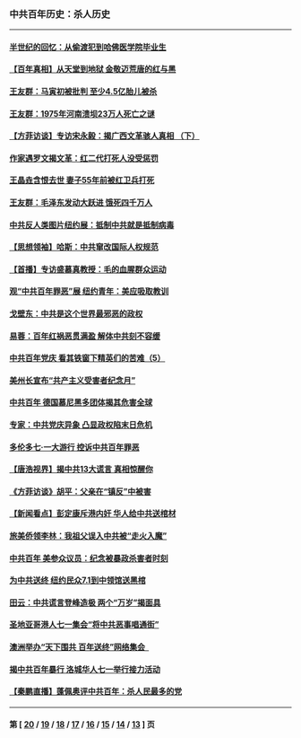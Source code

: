 ### 中共百年历史：杀人历史
---
#### [半世纪的回忆：从偷渡犯到哈佛医学院毕业生](../../pages/nf1176106/n13345328.md?11060430) 
#### [【百年真相】从天堂到地狱 金敬迈荒唐的红与黑](../../pages/nf1176106/n13336995.md?11060430) 
#### [王友群：马寅初被批判 至少4.5亿胎儿被杀](../../pages/nf1176106/n13260313.md?11060430) 
#### [王友群：1975年河南溃坝23万人死亡之谜](../../pages/nf1176106/n13231576.md?11060430) 
#### [【方菲访谈】专访宋永毅：揭广西文革骇人真相 （下）](../../pages/nf1176106/n13209074.md?11060430) 
#### [作家遇罗文揭文革：红二代打死人没受惩罚](../../pages/nf1176106/n13205254.md?11060430) 
#### [王晶垚含恨去世 妻子55年前被红卫兵打死](../../pages/nf1176106/n13203590.md?11060430) 
#### [王友群：毛泽东发动大跃进 饿死四千万人](../../pages/nf1176106/n13177158.md?11060430) 
#### [中共反人类图片纽约展：抵制中共就是抵制病毒](../../pages/nf1176106/n13115371.md?11060430) 
#### [【思想领袖】哈斯：中共窜改国际人权规范](../../pages/nf1176106/n13053647.md?11060430) 
#### [【首播】专访盛慕真教授：毛的血腥群众运动](../../pages/nf1176106/n13091782.md?11060430) 
#### [观“中共百年罪恶”展 纽约青年：美应吸取教训](../../pages/nf1176106/n13085246.md?11060430) 
#### [戈壁东：中共是这个世界最邪恶的政权](../../pages/nf1176106/n13085641.md?11060430) 
#### [易蓉：百年红祸恶贯满盈 解体中共刻不容缓](../../pages/nf1176106/n13084455.md?11060430) 
#### [中共百年党庆 看其铁窗下精英们的苦难（5）](../../pages/nf1176106/n13076766.md?11060430) 
#### [美州长宣布“共产主义受害者纪念月”](../../pages/nf1176106/n13074024.md?11060430) 
#### [中共百年 德国慕尼黑多团体揭其危害全球](../../pages/nf1176106/n13068873.md?11060430) 
#### [专家：中共党庆异象 凸显政权陷末日危机](../../pages/nf1176106/n13067084.md?11060430) 
#### [多伦多七·一大游行 控诉中共百年罪恶](../../pages/nf1176106/n13062043.md?11060430) 
#### [【唐浩视界】揭中共13大谎言 真相惊醒你](../../pages/nf1176106/n13065208.md?11060430) 
#### [《方菲访谈》胡平：父亲在“镇反”中被害](../../pages/nf1176106/n13064114.md?11060430) 
#### [【新闻看点】彭定康斥港内奸 华人给中共送棺材](../../pages/nf1176106/n13064230.md?11060430) 
#### [旅美侨领李林：我祖父误入中共被“走火入魔”](../../pages/nf1176106/n13062777.md?11060430) 
#### [中共百年 美参众议员：纪念被暴政杀害者时刻](../../pages/nf1176106/n13063735.md?11060430) 
#### [为中共送终 纽约民众7.1到中领馆送黑棺](../../pages/nf1176106/n13062573.md?11060430) 
#### [田云：中共谎言登峰造极 两个“万岁”揭面具](../../pages/nf1176106/n13062013.md?11060430) 
#### [圣地亚哥港人七一集会“将中共恶事唱通街”](../../pages/nf1176106/n13062681.md?11060430) 
#### [澳洲举办“天下围共 百年送终”网络集会  ](../../pages/nf1176106/n13054366.md?11060430) 
#### [揭中共百年暴行 洛城华人七一举行接力活动](../../pages/nf1176106/n13061979.md?11060430) 
#### [【秦鹏直播】蓬佩奥评中共百年：杀人民最多的党](../../pages/nf1176106/n13061736.md?11060430) 

---
#### 第 [ [20](./20.md?11060430) / [19](./19.md?11060430) / [18](./18.md?11060430) / [17](./17.md?11060430) / [16](./16.md?11060430) / [15](./15.md?11060430) / [14](./14.md?11060430) / [13](./13.md?11060430) ] 页
